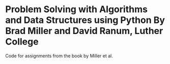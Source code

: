 <h1> Problem Solving with Algorithms and Data Structures using Python By Brad Miller and David Ranum, Luther College </h1>
<main>
<p1> Code for assignments from the book by Miller et al.
</main>
